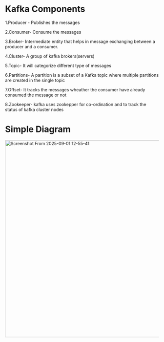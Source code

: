 # Kafka Components
1.Producer - Publishes the messages

2.Consumer- Consume the messages

3.Broker- Intermediate entity that helps in message exchanging between a producer and a consumer.

4.Cluster- A group of kafka brokers(servers)

5.Topic- It will categorize different type of messages 

6.Partitions- A partition is a subset of a Kafka topic where multiple partitions are created in the single topic

7.Offset- It tracks the messages wheather the consumer have already consumed the message or not 

8.Zookeeper- kafka uses zookepper for co-ordination and to track the status of kafka cluster nodes




# Simple Diagram
<img width="1181" height="645" alt="Screenshot From 2025-09-01 12-55-41" src="https://github.com/user-attachments/assets/146511e4-f660-49d8-ba5f-7350674f546d" />




